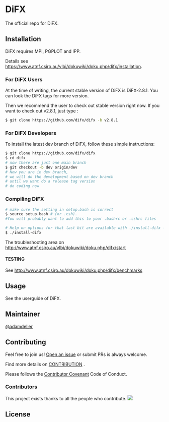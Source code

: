 # DiFX

The official repo for DiFX.

## Installation

DiFX requires MPI, PGPLOT and IPP.

Details see https://www.atnf.csiro.au/vlbi/dokuwiki/doku.php/difx/installation.

### For DiFX Users

At the time of writing, the current stable version of DiFX is DiFX-2.8.1. You can look the DiFX tags for more version.

Then we recommend the user to check out stable version right now. If you want to check out v2.8.1, just type :

```bash
$ git clone https://github.com/difx/difx -b v2.8.1
```

### For DiFX Developers

To install the latest dev branch of DiFX, follow these simple instructions:

```bash
$ git clone https://github.com/difx/difx
$ cd difx
# now there are just one main branch
$ git checkout -b dev origin/dev
# Now you are in dev branch, 
# we will do the development based on dev branch
# until we want do a release tag version
# do coding now
```



### Compiling DiFX



```bash
# make sure the setting in setup.bash is correct
$ source setup.bash # (or .csh). 
#You will probably want to add this to your .bashrc or .cshrc files

# Help on options for that last bit are available with ./install-difx --help.
$ ./install-difx
```



The troubleshooting area on http://www.atnf.csiro.au/vlbi/dokuwiki/doku.php/difx/start

#### TESTING ####################

See http://www.atnf.csiro.au/dokuwiki/doku.php/difx/benchmarks

## Usage

See the userguide of DiFX.



## Maintainer

[@adamdeller](https://github.com/adamdeller)



## Contributing

Feel free to join us!  [Open an issue](https://github.com/difx/difx/issues/new) or submit PRs is always welcome.

Find more details on [CONTRIBUTION](https://github.com/difx/difx/CONTIBUTION.md) .



Please follows the [Contributor Covenant](http://contributor-covenant.org/version/1/3/0/) Code of Conduct.

### Contributors

This project exists thanks to all the people who contribute. 
<a href="https://github.com/difx/difx/graphs/contributors"><img src="https://opencollective.com/difx/contributors.svg?width=890&button=false" /></a>

## License





